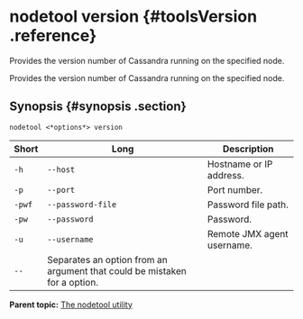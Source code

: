 # nodetool version {#toolsVersion .reference}

Provides the version number of Cassandra running on the specified node.

Provides the version number of Cassandra running on the specified node.

## Synopsis {#synopsis .section}

```language-bash
nodetool <*options*> version
```

|Short|Long|Description|
|-----|----|-----------|
|`-h`|`--host`|Hostname or IP address.|
|`-p`|`--port`|Port number.|
|`-pwf`|`--password-file`|Password file path.|
|`-pw`|`--password`|Password.|
|`-u`|`--username`|Remote JMX agent username.|
|`--`|Separates an option from an argument that could be mistaken for a option.|

**Parent topic:** [The nodetool utility](../../cassandra/tools/toolsNodetool.md)

